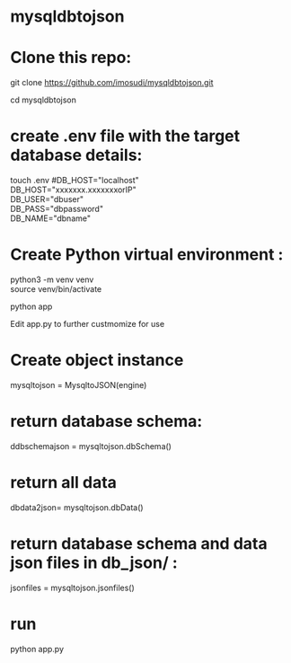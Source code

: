 # mysqldbtojson
# Clone this repo:  

 git clone https://github.com/imosudi/mysqldbtojson.git    

 cd mysqldbtojson

# create .env file with the  target database details:    
 touch .env 
 #DB_HOST="localhost"    
 DB_HOST="xxxxxxx.xxxxxxxorIP"   
 DB_USER="dbuser"    
 DB_PASS="dbpassword"    
 DB_NAME="dbname"    

# Create Python virtual environment :   

python3 -m venv venv    
source  venv/bin/activate 

python app

Edit app.py to further custmomize for use   
# Create object instance    
 mysqltojson = MysqltoJSON(engine)  

# return database schema:
 ddbschemajson = mysqltojson.dbSchema()

# return all data
 dbdata2json= mysqltojson.dbData()

# return database schema and data json files in db_json/ :
 jsonfiles =  mysqltojson.jsonfiles()

# run

 python app.py  
 